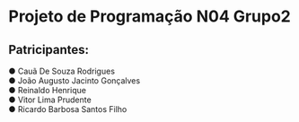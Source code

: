 # Projeto de Programação N04 Grupo2
## **Patricipantes:**
● Cauã De Souza Rodrigues <br>
● João Augusto Jacinto Gonçalves <br>
● Reinaldo Henrique <br>
● Vitor Lima Prudente <br>
● Ricardo Barbosa Santos Filho <br>
